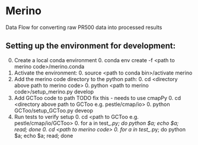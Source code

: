 # Merino

Data Flow for converting raw PR500 data into processed results

## Setting up the environment for development:

0.  Create a local conda environment
    0.  conda env create -f \<path to merino code>/merino.conda
0.  Activate the environment:
    0.  source \<path to conda bin>/activate merino
0.  Add the merino code directory to the python path:
    0.  cd \<directory above path to merino code>
    0.  python \<path to merino code>/setup_merino.py develop
0.  Add GCToo code to path TODO fix this - needs to use cmapPy
    0.  cd \<directory above path to GCToo e.g. pestle/cmap/io>
    0.  python GCToo/setup_GCToo.py deveop
0.  Run tests to verify setup
    0.  cd \<path to GCToo e.g. pestle/cmap/io/GCToo>
    0.  for a in test_*.py; do python $a; echo $a; read; done
    0.  cd \<path to merino code>
    0.  for a in test_*.py; do python $a; echo $a; read; done
